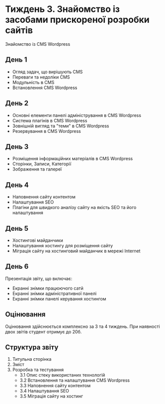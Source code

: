 # Тиждень 3. Знайомство із засобами прискореної розробки сайтів

Знайомство із CMS Wordpress

## День 1
- Огляд задач, що вирішують CMS
- Переваги та недоліки CMS
- Модульність в CMS
- Встановлення CMS Wordpress

## День 2
- Основні елементи панелі адміністрування в CMS Wordpress
- Система плагінів в CMS Wordpress
- Зовнішній вигляд та "теми" в CMS Wordpress
- Резервування в CMS Wordpress

## День 3
- Розміщення інформаційних матеріалів в CMS Wordpress
- Сторінки, Записи, Категорії
- Зображення та галереї

## День 4
- Наповнення сайту контентом
- Налаштування SEO
- Плагіни для швидкого аналізу сайту на якість SEO та його налаштування

## День 5
- Хостингові майданчики
- Налаштування хостингу для розміщення сайту
- Міграція сайту на хостинговий майданчик в мережі Internet

## День 6
Презентація звіту, що включає:
- Екранні знімки працюючого сатй
- Екранні знімки адміністративної панелі
- Екранні знімки панелі керування хостингом

## Оцінювання
Оцінювання здійснюється комплексно за 3 та 4 тиждень. При наявності двох звітів студент отримує до 20б.

## Структура звіту
1. Титульна сторінка
2. Зміст
3. Розробка та тестування
   - 3.1 Опис стеку використаних технологій
   - 3.2 Встановлення та налаштування CMS Wordpress
   - 3.3 Наповнення сайту контентом
   - 3.4 Налаштування SEO
   - 3.5 Міграція сайту на хостинг
